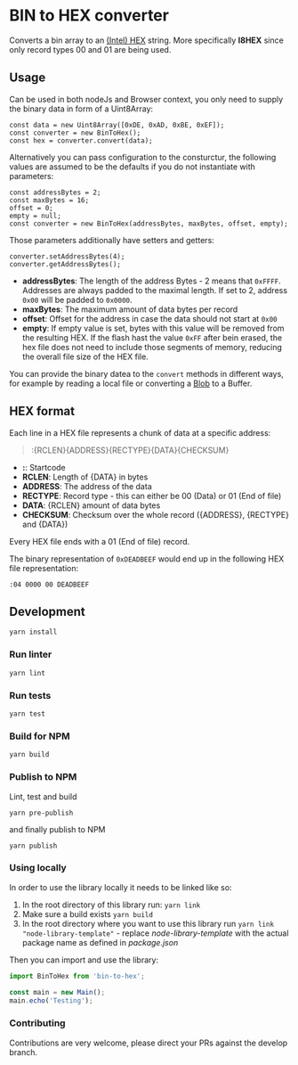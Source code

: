 # BIN to HEX converter

Converts a bin array to an [(Intel) HEX](https://en.wikipedia.org/wiki/Intel_HEX) string. More specifically **I8HEX** since only record types 00 and 01 are being used.

## Usage

Can be used in both nodeJs and Browser context, you only need to supply the binary data in form of a Uint8Array:

```
const data = new Uint8Array([0xDE, 0xAD, 0xBE, 0xEF]);
const converter = new BinToHex();
const hex = converter.convert(data);
```

Alternatively you can pass configuration to the consturctur, the following values are assumed to be the defaults if you do not instantiate with parameters:

```
const addressBytes = 2;
const maxBytes = 16;
offset = 0;
empty = null;
const converter = new BinToHex(addressBytes, maxBytes, offset, empty);
```

Those parameters additionally have setters and getters:
```
converter.setAddressBytes(4);
converter.getAddressBytes();
```

* **addressBytes**: The length of the address Bytes - 2 means that `0xFFFF`. Addresses are always padded to the maximal length. If set to 2, address `0x00` will be padded to `0x0000`.
* **maxBytes**: The maximum amount of data bytes per record
* **offset**: Offset for the address in case the data should not start at `0x00`
* **empty**: If empty value is set, bytes with this value will be removed from the resulting HEX. If the flash hast the value `0xFF` after bein erased, the hex file does not need to include those segments of memory, reducing the overall file size of the HEX file.

You can provide the binary datea to the `convert` methods in different ways, for example by reading a local file or converting a [Blob](https://developer.mozilla.org/en-US/docs/Web/API/Blob/arrayBuffer) to a Buffer.

## HEX format

Each line in a HEX file represents a chunk of data at a specific address:

> :{RCLEN}{ADDRESS}{RECTYPE}{DATA}{CHECKSUM}

* **:**: Startcode
* **RCLEN**: Length of {DATA} in bytes
* **ADDRESS**: The address of the data
* **RECTYPE**: Record type - this can either be 00 (Data) or 01 (End of file)
* **DATA**: {RCLEN} amount of data bytes
* **CHECKSUM**: Checksum over the whole record ({ADDRESS}, {RECTYPE} and {DATA})

Every HEX file ends with a 01 (End of file) record.

The binary representation of `0xDEADBEEF` would end up in the following HEX file representation:

```
:04 0000 00 DEADBEEF
```

## Development

```
yarn install
```

### Run linter

```
yarn lint
```

### Run tests

```
yarn test
```

### Build for NPM

```
yarn build
```


### Publish to NPM
Lint, test and build

```
yarn pre-publish
```

and finally publish to NPM

```
yarn publish
```

### Using locally
In order to use the library locally it needs to be linked like so:

1. In the root directory of this library run: ```yarn link```
2. Make sure a build exists ```yarn build```
3. In the root directory where you want to use this library run ```yarn link "node-library-template"``` - replace *node-library-template* with the actual package name as defined in *package.json*

Then you can import and use the library:
```javascript
import BinToHex from 'bin-to-hex';

const main = new Main();
main.echo('Testing');
```

### Contributing
Contributions are very welcome, please direct your PRs against the develop branch.
